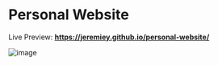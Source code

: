 # Personal Website

Live Preview: **<https://jeremiey.github.io/personal-website/>**

![image](https://user-images.githubusercontent.com/87664239/177961333-1fbee2e5-ea5f-4254-9f2e-fab4e65dcd2a.png)
